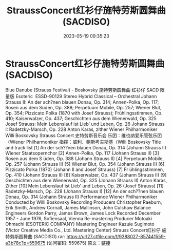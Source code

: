 ﻿---
title: StraussConcert红衫仔施特劳斯圆舞曲(SACDISO)
date: 2023-05-19 09:35:23
categories: 古典音乐、新世纪、纯音雅乐
tags: 纯音雅乐
---
# StraussConcert红衫仔施特劳斯圆舞曲(SACDISO)

Blue Danube (Strauss Festival) -
Boskovsky
施特劳斯圆舞曲 红衫仔 SACD 限量版
Esoteric  ESSD-90129
Stereo Hybrid
Classical – Orchestral
Johann Strauss II: An der sch?nen blauen Donau, Op. 314;
Annen-Polka, Op. 117; Rosen aus dem Süden, Op. 388; Perpetuum
Mobile, Op. 257; Wiener Blut, Op. 354; Pizzicato Polka (1870 with
Josef Strauss); Frühlingsstimmen, Op. 410; Kaiserwalzer, Op. 437;
Geschichten aus dem Wienerwald, Op. 325
Josef Strauss: Mein Lebenslauf ist Lieb’ und Leben, Op. 26
Johann Strauss I: Radetzky-Marsch, Op. 228
Anton Karas, zither
Wiener Philharmoniker
Willi Boskovsky
Strauss Concert 史特劳斯音乐会
乐团：维也纳爱乐管弦乐团（Wiener Philharmoniker
指挥：威利．鲍斯考夫斯基（Willi Boskovsky
Title and track list
[1] An der sch??nen blauen Donau, Op. 314
(Johann Strauss II) Wiener Staatsopernchor
[2] Annen-Polka, Op. 117 (Johann Strauss II)
[3] Rosen aus dem S üden, Op. 388 (Johann Strauss II)
[4] Perpetuum Mobile, Op. 257 (Johann Strauss II)
[5] Wiener Blut, Op. 354 (Johann Strauss II)
[6] Pizzicato Polka (1870) (Johann II and Josef Strauss)
[7] Fr ühlingsstimmen, Op. 410 (Johann Strauss II)
[8] Kaiserwalzer, Op. 437 (Johann Strauss II)
[9] Geschichten aus dem Wienerwald, Op. 325
(Johann Strauss II) Anton Karas, Zither
[10] Mein Lebenslauf ist Lieb' und Leben, Op. 26
(Josef Strauss)
[11] Radetzky-Marsch, Op. 228 (Johann Strauss I)
[12] An der sch??nen blauen Donau, Op. 314
(Johann Strauss II)
Performance
Wiener Philharmoniker
Conducted by Willi Boskovsky
Recording
Producers Christopher Raeburn, Erik Smith, Andrew
Cornall, James Mallinson, John Culshaw
Balance Engineers Gordon Parry, James Brown, James Lock
Recorded December 1957 - June 1976, Sofiensaal, Vienna
Re-mastering
Producer Motoaki Ohmachi (ESOTERIC COMPANY)
Mastering Engineer Kazuie Sugimoto (Victor Creative Media
Co., Ltd. Mastering Center)
Strauss Concert红衫仔 施特劳斯圆舞曲 (SACDISO).rar: https://url27.ctfile.com/f/9388027-857441559-a3b78c?p=559675
(访问密码: 559675)
原文：[链接](https://blog.sina.com.cn/s/blog_1647c7e76010311xt.html)